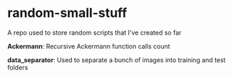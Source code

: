 # random-small-stuff
A repo used to store random scripts that I've created so far

**Ackermann**: Recursive Ackermann function calls count

**data_separator**: Used to separate a bunch of images into training and test folders

